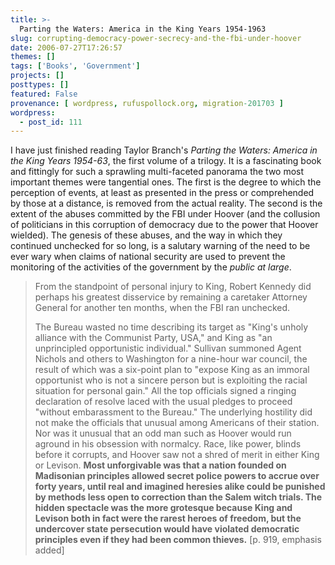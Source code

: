 ```yaml
---
title: >-
  Parting the Waters: America in the King Years 1954-1963
slug: corrupting-democracy-power-secrecy-and-the-fbi-under-hoover
date: 2006-07-27T17:26:57
themes: []
tags: ['Books', 'Government']
projects: []
posttypes: []
featured: False
provenance: [ wordpress, rufuspollock.org, migration-201703 ]
wordpress:
  - post_id: 111
---
```


I have just finished reading Taylor Branch's *Parting the Waters: America in the King Years 1954-63*, the first volume of a trilogy. It is a fascinating book and fittingly for such a sprawling multi-faceted panorama the two most important themes were tangential ones. The first is the degree to which the perception of events, at least as presented in the press or comprehended by those at a distance, is removed from the actual reality. The second is the extent of the abuses committed by the FBI under Hoover (and the collusion of politicians in this corruption of democracy due to the power that Hoover wielded). The genesis of these abuses, and the way in which they continued unchecked for so long, is a salutary warning of the need to be ever wary when claims of national security are used to prevent the monitoring  of the activities of the government by the *public at large*.

> From the standpoint of personal injury to King, Robert Kennedy did perhaps his greatest disservice by remaining a caretaker Attorney General for another ten months, when the FBI ran unchecked.
>
> The Bureau wasted no time describing its target as "King's unholy alliance with the Communist Party, USA," and King as "an unprincipled opportunistic individual." Sullivan summoned Agent Nichols and others to Washington for a nine-hour war council, the result of which was a six-point plan to "expose King as an immoral opportunist who is not a sincere person but is exploiting the racial situation for personal gain." All the top officials signed a ringing declaration of resolve laced with the usual pledges to proceed "without embarassment to the Bureau." The underlying hostility did not make the officials that unusual among Americans of their station. Nor was it unusual that an odd man such as Hoover would run aground in his obsession with normalcy. Race, like power, blinds before it corrupts, and Hoover saw not a shred of merit in either King or Levison. **Most unforgivable was that a nation founded on Madisonian principles allowed secret police powers to accrue over forty years, until real and imagined heresies alike could be punished by methods less open to correction than the Salem witch trials.  The hidden spectacle was the more grotesque because King and Levison both in fact were the rarest heroes of freedom, but the undercover state persecution would have violated democratic principles even if they had been common thieves.** [p. 919, emphasis added]

